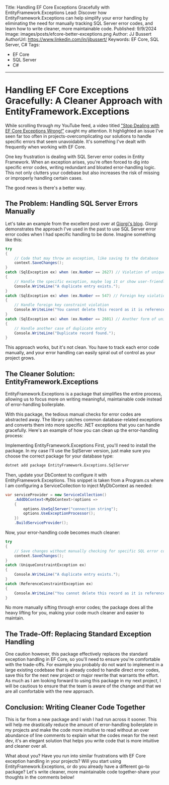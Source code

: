 Title: Handling EF Core Exceptions Gracefully with EntityFramework.Exceptions
Lead: Discover how EntityFramework.Exceptions can help simplify your error handling by eliminating the need for manually tracking SQL Server error codes, and learn how to write cleaner, more maintainable code.
Published: 9/9/2024
Image: images/posts/efcore-better-exceptions.png
Author: JJ Bussert
AuthorUrl: https://www.linkedin.com/in/jjbussert/
Keywords: EF Core, SQL Server, C#
Tags:
 - EF Core
 - SQL Server
 - C#
---

<div class="video-responsive">
    <?# YouTube QKwZlWvfh-o height=600 /?>
</div>

# Handling EF Core Exceptions Gracefully: A Cleaner Approach with EntityFramework.Exceptions

While scrolling through my YouTube feed, a video titled ["Stop Dealing with EF Core Exceptions Wrong!"](https://www.youtube.com/watch?v=QKwZlWvfh-o) caught my attention. It highlighted an issue I've seen far too often in projects-overcomplicating our solutions to handle specific errors that seem unavoidable. It's something I've dealt with frequently when working with EF Core.

One key frustration is dealing with SQL Server error codes in Entity Framework. When an exception arises, you're often forced to dig into specific error codes, writing redundant and bloated error-handling logic. This not only clutters your codebase but also increases the risk of missing or improperly handling certain cases. 

The good news is there's a better way.

## The Problem: Handling SQL Server Errors Manually

Let's take an example from the excellent post over at [Giorgi's blog](https://www.giorgi.dev/entity-framework/introducing-entityframework-exceptions/). Giorgi demonstrates the approach I've used in the past to use SQL Server error error codes when I had specific handling to be done. Imagine something like this:

```csharp
try
{
    // Code that may throw an exception, like saving to the database
    context.SaveChanges();
}
catch (SqlException ex) when (ex.Number == 2627) // Violation of unique constraint
{
    // Handle the specific exception, maybe log it or show user-friendly message
    Console.WriteLine("A duplicate entry exists.");
}
catch (SqlException ex) when (ex.Number == 547) // Foreign key violation
{
    // Handle foreign key constraint violation
    Console.WriteLine("You cannot delete this record as it is referenced elsewhere.");
}
catch (SqlException ex) when (ex.Number == 2601) // Another form of unique constraint violation
{
    // Handle another case of duplicate entry
    Console.WriteLine("Duplicate record found.");
}
```
This approach works, but it's not clean. You have to track each error code manually, and your error handling can easily spiral out of control as your project grows.

## The Cleaner Solution: EntityFramework.Exceptions

EntityFramework.Exceptions is a package that simplifies the entire process, allowing us to focus more on writing meaningful, maintainable code instead of error-handling boilerplate.

With this package, the tedious manual checks for error codes are abstracted away. The library catches common database-related exceptions and converts them into more specific .NET exceptions that you can handle gracefully. Here's an example of how you can clean up the error-handling process:

Implementing EntityFramework.Exceptions
First, you'll need to install the package. In my case I'll use the SqlServer version, just make sure you choose the correct package for your database type:

```bash
dotnet add package EntityFramework.Exceptions.SqlServer
```
Then, update your DbContext to configure it with EntityFramework.Exceptions. This snippet is taken from a Program.cs where I am configuring a ServiceCollection to inject MyDbContext as needed:

```csharp
var serviceProvider = new ServiceCollection()
	.AddDbContext<MyDbContext>(options =>
	{
		options.UseSqlServer("connection string");
		options.UseExceptionProcessor();
	})
	.BuildServiceProvider();
```
Now, your error-handling code becomes much cleaner:

```csharp
try
{
    // Save changes without manually checking for specific SQL error codes
    context.SaveChanges();
}
catch (UniqueConstraintException ex)
{
    Console.WriteLine("A duplicate entry exists.");
}
catch (ReferenceConstraintException ex)
{
    Console.WriteLine("You cannot delete this record as it is referenced elsewhere.");
}
```
No more manually sifting through error codes; the package does all the heavy lifting for you, making your code much cleaner and easier to maintain.

## The Trade-Off: Replacing Standard Exception Handling
One caution however, this package effectively replaces the standard exception handling in EF Core, so you'll need to ensure you're comfortable with the trade-offs. For example you probably do not want to implement in a large existing codebase that is already coded to handle direct error codes, save this for the next new project or major rewrite that warrants the effort.  As much as I am looking forward to using this package in my next project, I will be cautious to ensure that the team is aware of the change and that we are all comfortable with the new approach.

## Conclusion: Writing Cleaner Code Together
This is far from a new package and I wish I had run across it sooner. This will help me drastically reduce the amount of error-handling boilerplate in my projects and make the code more intuitive to read without an over abundance of line comments to explain what the codes mean for the next dev, it's an elegant solution that helps you write code that is more intuitive and cleaner over all.

What about you? Have you run into similar frustrations with EF Core exception handling in your projects? Will you start using EntityFramework.Exceptions, or do you already have a different go-to package? Let's write cleaner, more maintainable code together-share your thoughts in the comments below!